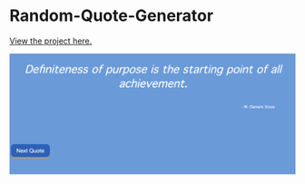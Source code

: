 # Random-Quote-Generator

[View the project here.](https://htmlpreview.github.io/?https://github.com/Peter-32/Random-Quote-Generator/blob/master/index.html)

[![Example Image](Quote.png)](https://htmlpreview.github.io/?https://github.com/Peter-32/Random-Quote-Generator/blob/master/index.html)
